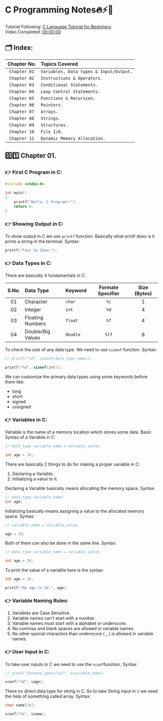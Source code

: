 # C Programming Notes🔥⚡📝

Tutorial Following: [C Language Tutorial for Beginners](https://youtu.be/irqbmMNs2Bo)
<br>
Video Completed: [00:00:00](https://youtu.be/irqbmMNs2Bo)

## 🗂️ Index:

| Chapter No.  | Topics Covered                          |
| :----------: | :-------------------------------------- |
| `Chapter 01` | `Variables, Data types & Input/Output.` |
| `Chapter 02` | `Instructions & Operators.`             |
| `Chapter 03` | `Conditional Statements.`               |
| `Chapter 04` | `Loop Control Statements.`              |
| `Chapter 05` | `Functions & Recursion.`                |
| `Chapter 06` | `Pointers.`                             |
| `Chapter 07` | `Arrays.`                               |
| `Chapter 08` | `Strings.`                              |
| `Chapter 09` | `Structures.`                           |
| `Chapter 10` | `File I/O.`                             |
| `Chapter 11` | `Dynamic Memory Allocation.`            |

## 0️⃣1️⃣ Chapter 01.

### 👉 First C Program in C:

```c
#include <stdio.h>

int main()
{
    printf("Hello, C Program!!");
    return 0;
}
```

### 👉 Showing Output in C:

To show output in C we use `printf` function. Basically what printf does is it prints a string in the terminal. Syntax:

```c
printf("Text to Show.");
```

### 👉 Data Types in C:

There are basically 4 fundamentals in C:

| S.No. | Data Type         | Keyword  | Formate Specifier | Size (Bytes) |
| :---: | :---------------- | :------- | :---------------: | :----------: |
|  01   | Character         | `char`   |       `%c`        |      1       |
|  02   | Integer           | `int`    |       `%d`        |      4       |
|  03   | Floating Numbers  | `float`  |       `%f`        |      4       |
|  04   | Double/Big Values | `double` |       `%lf`       |      8       |

To check the size of any data type. We need to use `sizeof` function. Syntax:

```c
// printf("%d", sizeof(data_type_name));

printf("%d", sizeof(int));
```

We can customize the primary data types using some keywords before them like:

- long
- short
- signed
- unsigned

### 👉 Variables in C:

Variable is the name of a memory location which stores some data. Basic Syntax of a Variable in C:

```c
// data_type variable_name = variable_value;

int age = 20;
```

There are basically 2 things to do for making a proper variable in C:

1. Declaring a Variable.
2. Initializing a value to it.

Declaring a Variable basically means allocating the memory space. Syntax:

```c
// data_type variable_name;
int age;
```

Initializing basically means assigning a value to the allocated memory space. Syntax:

```c
// variable_name = variable_value;

age = 20;
```

Both of them can also be done in the same line. Syntax:

```c
// data_type variable_name = variable_value;

int age = 20;
```

To print the value of a variable here is the syntax:

```c
int age = 20;

printf("My age is %d.", age);
```

### 👉 Variable Naming Rules:

1. Variables are Case Sensitive.
2. Variable names can't start with a number.
3. Variable names must start with a alphabet or underscore.
4. No commas and blank spaces are allowed in variable names.
5. No other special characters than underscore ( \_ ) is allowed in variable names.

### 👉 User Input in C:

To take user inputs in C we need to use the `scanf`function. Syntax:

```c
// scanf("formate_specifier", &variable_name);

scanf("%d", &age);
```

There no direct data type for string in C. So to take String input in c we need the help of something called array. Syntax:

```c
char name[10];

scanf("%s", &name);
```
